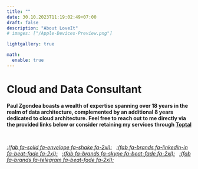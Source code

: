 ```yaml
---
title: ""
date: 30.10.2023T11:19:02:49+07:00
draft: false
description: "About LoveIt"
# images: ["/Apple-Devices-Preview.png"]

lightgallery: true

math:
  enable: true
---
```


# Cloud and Data Consultant #
**Paul Zgondea boasts a wealth of expertise spanning over 18 years in the realm of data architecture, complemented by an additional 8 years dedicated to cloud architecture.**
**Feel free to reach out to me directly via the provided links below or consider retaining my services through [Toptal](https://www.toptal.com/resume/paul-zgondea)**

&nbsp;

*[:(fab fa-solid fa-envelope fa-shake fa-2xl):](mailto:paul@zgondea.com)*&nbsp;&nbsp;
*[:(fab fa-brands fa-linkedin-in fa-beat-fade fa-2xl):](https://www.linkedin.com/in/zgondeapaul/)*&nbsp;&nbsp;
*[:(fab fa-brands fa-skype fa-beat-fade fa-2xl):](skype:%25!%28EXTRA%20string=paul.zgondea%29)*&nbsp;&nbsp;
*[:(fab fa-brands fa-telegram fa-beat-fade fa-2xl):](https://t.me/ZVPalu)*&nbsp;&nbsp;



